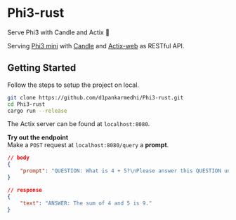 # Phi3-rust
Serve Phi3 with Candle and Actix 🦀

Serving [Phi3 mini](https://huggingface.co/microsoft/Phi-3-mini-4k-instruct) with [Candle](https://github.com/huggingface/candle/tree/main) and [Actix-web](https://github.com/actix/actix-web) as RESTful API.

## Getting Started
Follow the steps to setup the project on local.

```bash
git clone https://github.com/d1pankarmedhi/Phi3-rust.git
cd Phi3-rust
cargo run --release
```

The Actix server can be found at `localhost:8080`. 

**Try out the endpoint**\
Make a `POST` request at `localhost:8080/query`  a **prompt**.
```JSON
// body
{
    "prompt": "QUESTION: What is 4 + 5?\nPlease answer this QUESTION under 50 words."
}
```
```JSON
// response
{
    "text": "ANSWER: The sum of 4 and 5 is 9."
}
```


